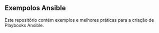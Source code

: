 Exempolos Ansible
----------------

Este repositório contém exemplos e melhores práticas para a criação de Playbooks Ansible.

